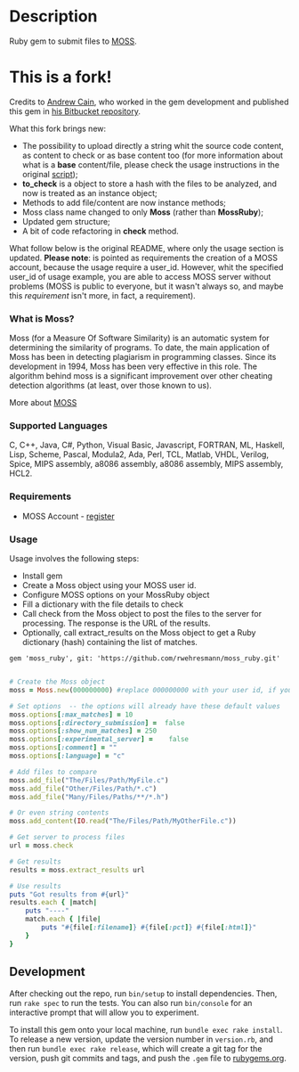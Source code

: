 # Description

Ruby gem to submit files to [MOSS](https://theory.stanford.edu/~aiken/moss/).

# This is a fork!

Credits to [Andrew Cain](https://bitbucket.org/macite/), who worked in the gem development and published this gem in [his Bitbucket repository](https://bitbucket.org/macite/moss-ruby).

What this fork brings new:

  * The possibility to upload directly a string whit the source code content, as content to check or as base content too (for more information about what is a **base** content/file, please check the usage instructions in the original [script](http://moss.stanford.edu/general/scripts/mossnet));
  * **to_check** is a object to store a hash with the files to be analyzed, and now is treated as an instance object;
  * Methods to add file/content are now instance methods;
  * Moss class name changed to only **Moss** (rather than **MossRuby**);
  * Updated gem structure;
  * A bit of code refactoring in **check** method.

What follow below is the original README, where only the usage section is updated. **Please note**: is pointed as requirements the creation of a MOSS account, because the usage require a user_id. However, whit the specified user_id of usage example, you are able to access MOSS server without problems (MOSS is public to everyone, but it wasn't always so, and maybe this *requirement* isn't more, in fact, a requirement).

### What is Moss?

Moss (for a Measure Of Software Similarity) is an automatic system for determining the similarity of programs. To date, the main application of Moss has been in detecting plagiarism in programming classes. Since its development in 1994, Moss has been very effective in this role. The algorithm behind moss is a significant improvement over other cheating detection algorithms (at least, over those known to us).

More about [MOSS](http://theory.stanford.edu/~aiken/moss/)

### Supported Languages

C, C++, Java, C#, Python, Visual Basic, Javascript, FORTRAN, ML, Haskell, Lisp, Scheme, Pascal, Modula2, Ada, Perl, TCL, Matlab, VHDL, Verilog, Spice, MIPS assembly, a8086 assembly, a8086 assembly, MIPS assembly, HCL2.

### Requirements

* MOSS Account - [register](http://theory.stanford.edu/~aiken/moss/)

### Usage

Usage involves the following steps:

* Install gem
* Create a Moss object using your MOSS user id.
* Configure MOSS options on your MossRuby object
* Fill a dictionary with the file details to check
* Call check from the Moss object to post the files to the server for processing. The response is the URL of the results.
* Optionally, call extract_results on the Moss object to get a Ruby dictionary (hash) containing the list of matches.


```
gem 'moss_ruby', git: 'https://github.com/rwehresmann/moss_ruby.git'
```

```ruby

# Create the Moss object
moss = Moss.new(000000000) #replace 000000000 with your user id, if you have it

# Set options  -- the options will already have these default values
moss.options[:max_matches] = 10
moss.options[:directory_submission] =  false
moss.options[:show_num_matches] = 250
moss.options[:experimental_server] =    false
moss.options[:comment] = ""
moss.options[:language] = "c"

# Add files to compare
moss.add_file("The/Files/Path/MyFile.c")
moss.add_file("Other/Files/Path/*.c")
moss.add_file("Many/Files/Paths/**/*.h")

# Or even string contents
moss.add_content(IO.read("The/Files/Path/MyOtherFile.c"))

# Get server to process files
url = moss.check

# Get results
results = moss.extract_results url

# Use results
puts "Got results from #{url}"
results.each { |match|
    puts "----"
    match.each { |file|
        puts "#{file[:filename]} #{file[:pct]} #{file[:html]}"
    }
}

```

## Development

After checking out the repo, run `bin/setup` to install dependencies. Then, run `rake spec` to run the tests. You can also run `bin/console` for an interactive prompt that will allow you to experiment.

To install this gem onto your local machine, run `bundle exec rake install`. To release a new version, update the version number in `version.rb`, and then run `bundle exec rake release`, which will create a git tag for the version, push git commits and tags, and push the `.gem` file to [rubygems.org](https://rubygems.org).
